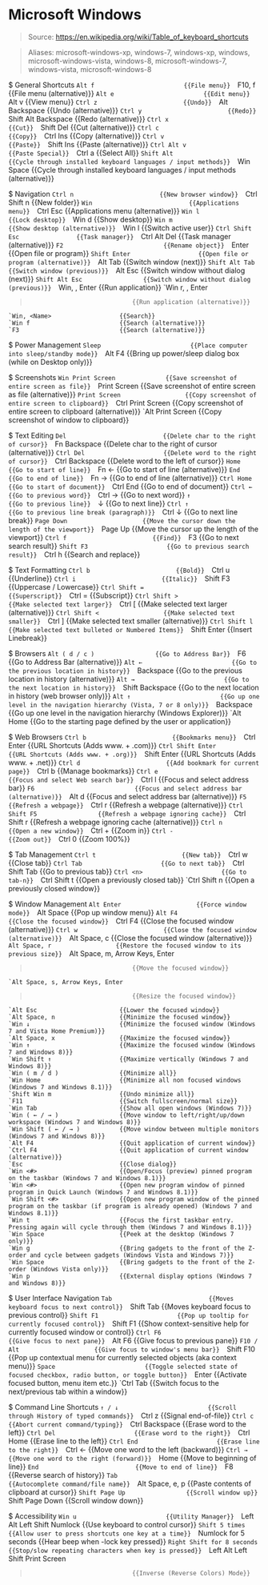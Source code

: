 # Microsoft Windows

> Source: https://en.wikipedia.org/wiki/Table_of_keyboard_shortcuts

> Aliases: microsoft-windows-xp, windows-7, windows-xp, windows, microsoft-windows-vista, windows-8, microsoft-windows-7, windows-vista, microsoft-windows-8

$ General Shortcuts
    `Alt f                         {{File menu}} 
    `F10, f                        {{File menu (alternative)}} 
    `Alt e                         {{Edit menu}} 
    `Alt v                         {{View menu}} 
    `Ctrl z                        {{Undo}} 
    `Alt Backspace                 {{Undo (alternative)}} 
    `Ctrl y                        {{Redo}} 
    `Shift Alt Backspace           {{Redo (alternative)}} 
    `Ctrl x                        {{Cut}} 
    `Shift Del                     {{Cut (alternative)}} 
    `Ctrl c                        {{Copy}} 
    `Ctrl Ins                      {{Copy (alternative)}} 
    `Ctrl v                        {{Paste}} 
    `Shift Ins                     {{Paste (alternative)}} 
    `Ctrl Alt v                    {{Paste Special}} 
    `Ctrl a                        {{Select All}} 
    `Shift Alt                     {{Cycle through installed keyboard languages / input methods}} 
    `Win Space                     {{Cycle through installed keyboard languages / input methods (alternative)}} 

$ Navigation
    `Ctrl n                        {{New browser window}} 
    `Ctrl Shift n                  {{New folder}} 
    `Win                           {{Applications menu}} 
    `Ctrl Esc                      {{Applications menu (alternative)}} 
    `Win l                         {{Lock desktop}} 
    `Win d                         {{Show desktop}} 
    `Win m                         {{Show desktop (alternative)}} 
    `Win l                         {{Switch active user}} 
    `Ctrl Shift Esc                {{Task manager}} 
    `Ctrl Alt Del                  {{Task manager (alternative)}} 
    `F2                            {{Rename object}} 
    `Enter                         {{Open file or program}} 
    `Shift Enter                   {{Open file or program (alternative)}} 
    `Alt Tab                       {{Switch window (next)}} 
    `Shift Alt Tab                 {{Switch window (previous)}} 
    `Alt Esc                       {{Switch window without dialog (next)}} 
    `Shift Alt Esc                 {{Switch window without dialog (previous)}} 
    `Win, <Executable name>, Enter {{Run application}} 
    `Win r, <Executable name>, Enter
>                                  {{Run application (alternative)}} 
    `Win, <Name>                   {{Search}} 
    `Win f                         {{Search (alternative)}} 
    `F3                            {{Search (alternative)}} 

$ Power Management
    `Sleep                         {{Place computer into sleep/standby mode}} 
    `Alt F4                        {{Bring up power/sleep dialog box (while on Desktop only)}} 

$ Screenshots
    `Win Print Screen              {{Save screenshot of entire screen as file}} 
    `Print Screen                  {{Save screenshot of entire screen as file (alternative)}} 
    `Print Screen                  {{Copy screenshot of entire screen to clipboard}} 
    `Ctrl Print Screen             {{Copy screenshot of entire screen to clipboard (alternative)}} 
    `Alt Print Screen              {{Copy screenshot of window to clipboard}} 

$ Text Editing
    `Del                           {{Delete char to the right of cursor}} 
    `Fn Backspace                  {{Delete char to the right of cursor (alternative)}} 
    `Ctrl Del                      {{Delete word to the right of cursor}} 
    `Ctrl Backspace                {{Delete word to the left of cursor}} 
    `Home                          {{Go to start of line}} 
    `Fn ←                          {{Go to start of line (alternative)}} 
    `End                           {{Go to end of line}} 
    `Fn →                          {{Go to end of line (alternative)}} 
    `Ctrl Home                     {{Go to start of document}} 
    `Ctrl End                      {{Go to end of document}} 
    `Ctrl ←                        {{Go to previous word}} 
    `Ctrl →                        {{Go to next word}} 
    `↑                             {{Go to previous line}} 
    `↓                             {{Go to next line}} 
    `Ctrl ↑                        {{Go to previous line break (paragraph)}} 
    `Ctrl ↓                        {{Go to next line break}} 
    `Page Down                     {{Move the cursor down the length of the viewport}} 
    `Page Up                       {{Move the cursor up the length of the viewport}} 
    `Ctrl f                        {{Find}} 
    `F3                            {{Go to next search result}} 
    `Shift F3                      {{Go to previous search result}} 
    `Ctrl h                        {{Search and replace}} 

$ Text Formatting
    `Ctrl b                        {{Bold}} 
    `Ctrl u                        {{Underline}} 
    `Ctrl i                        {{Italic}} 
    `Shift F3                      {{Uppercase / Lowercase}} 
    `Ctrl Shift =                  {{Superscript}} 
    `Ctrl =                        {{Subscript}} 
    `Ctrl Shift >                  {{Make selected text larger}} 
    `Ctrl [                        {{Make selected text larger (alternative)}} 
    `Ctrl Shift <                  {{Make selected text smaller}} 
    `Ctrl ]                        {{Make selected text smaller (alternative)}} 
    `Ctrl Shift l                  {{Make selected text bulleted or Numbered Items}} 
    `Shift Enter                   {{Insert Linebreak}} 

$ Browsers
    `Alt ( d / c )                 {{Go to Address Bar}} 
    `F6                            {{Go to Address Bar (alternative)}} 
    `Alt ←                         {{Go to the previous location in history}} 
    `Backspace                     {{Go to the previous location in history (alternative)}} 
    `Alt →                         {{Go to the next location in history}} 
    `Shift Backspace               {{Go to the next location in history (web browser only)}} 
    `Alt ↑                         {{Go up one level in the navigation hierarchy (Vista, 7 or 8 only)}} 
    `Backspace                     {{Go up one level in the navigation hierarchy (Windows Explorer)}} 
    `Alt Home                      {{Go to the starting page defined by the user or application}} 

$ Web Browsers
    `Ctrl b                        {{Bookmarks menu}} 
    `Ctrl Enter                    {{URL Shortcuts (Adds www. + .com)}} 
    `Ctrl Shift Enter              {{URL Shortcuts (Adds www. + .org)}} 
    `Shift Enter                   {{URL Shortcuts (Adds www. + .net)}} 
    `Ctrl d                        {{Add bookmark for current page}} 
    `Ctrl b                        {{Manage bookmarks}} 
    `Ctrl e                        {{Focus and select Web search bar}} 
    `Ctrl l                        {{Focus and select address bar}} 
    `F6                            {{Focus and select address bar (alternative)}} 
    `Alt d                         {{Focus and select address bar (alternative)}} 
    `F5                            {{Refresh a webpage}} 
    `Ctrl r                        {{Refresh a webpage (alternative)}} 
    `Ctrl Shift F5                 {{Refresh a webpage ignoring cache}} 
    `Ctrl Shift r                  {{Refresh a webpage ignoring cache (alternative)}} 
    `Ctrl n                        {{Open a new window}} 
    `Ctrl +                        {{Zoom in}} 
    `Ctrl -                        {{Zoom out}} 
    `Ctrl 0                        {{Zoom 100%}} 

$ Tab Management
    `Ctrl t                        {{New tab}} 
    `Ctrl w                        {{Close tab}} 
    `Ctrl Tab                      {{Go to next tab}} 
    `Ctrl Shift Tab                {{Go to previous tab}} 
    `Ctrl <n>                      {{Go to tab-n}} 
    `Ctrl Shift t                  {{Open a previously closed tab}} 
    `Ctrl Shift n                  {{Open a previously closed window}} 

$ Window Management
    `Alt Enter                     {{Force window mode}} 
    `Alt Space                     {{Pop up window menu}} 
    `Alt F4                        {{Close the focused window}} 
    `Ctrl F4                       {{Close the focused window (alternative)}} 
    `Ctrl w                        {{Close the focused window (alternative)}} 
    `Alt Space, c                  {{Close the focused window (alternative)}} 
    `Alt Space, r                  {{Restore the focused window to its previous size}} 
    `Alt Space, m, Arrow Keys, Enter
>                                  {{Move the focused window}} 
    `Alt Space, s, Arrow Keys, Enter
>                                  {{Resize the focused window}} 
    `Alt Esc                       {{Lower the focused window}} 
    `Alt Space, n                  {{Minimize the focused window}} 
    `Win ↓                         {{Minimize the focused window (Windows 7 and Vista Home Premium)}} 
    `Alt Space, x                  {{Maximize the focused window}} 
    `Win ↑                         {{Maximize the focused window (Windows 7 and Windows 8)}} 
    `Win Shift ↑                   {{Maximize vertically (Windows 7 and Windows 8)}} 
    `Win ( m / d )                 {{Minimize all}} 
    `Win Home                      {{Minimize all non focused windows (Windows 7 and Windows 8.1)}} 
    `Shift Win m                   {{Undo minimize all}} 
    `F11                           {{Switch fullscreen/normal size}} 
    `Win Tab                       {{Show all open windows (Windows 7)}} 
    `Win ( ← / → )                 {{Move window to left/right/up/down workspace (Windows 7 and Windows 8)}} 
    `Win Shift ( ← / → )           {{Move window between multiple monitors (Windows 7 and Windows 8)}} 
    `Alt F4                        {{Quit application of current window}} 
    `Ctrl F4                       {{Quit application of current window (alternative)}} 
    `Esc                           {{Close dialog}} 
    `Win <#>                       {{Open/Focus (preview) pinned program on the taskbar (Windows 7 and Windows 8.1)}} 
    `Win <#>                       {{Open new program window of pinned program in Quick Launch (Windows 7 and Windows 8.1)}} 
    `Win Shift <#>                 {{Open new program window of the pinned program on the taskbar (if program is already opened) (Windows 7 and Windows 8.1)}} 
    `Win t                         {{Focus the first taskbar entry. Pressing again will cycle through them (Windows 7 and Windows 8.1)}} 
    `Win Space                     {{Peek at the desktop (Windows 7 only)}} 
    `Win g                         {{Bring gadgets to the front of the Z-order and cycle between gadgets (Windows Vista and Windows 7)}} 
    `Win Space                     {{Bring gadgets to the front of the Z-order (Windows Vista only)}} 
    `Win p                         {{External display options (Windows 7 and Windows 8)}} 

$ User Interface Navigation
    `Tab                           {{Moves keyboard focus to next control}} 
    `Shift Tab                     {{Moves keyboard focus to previous control}} 
    `Shift F1                      {{Pop up tooltip for currently focused control}} 
    `Shift F1                      {{Show context-sensitive help for currently focused window or control}} 
    `Ctrl F6                       {{Give focus to next pane}} 
    `Alt F6                        {{Give focus to previous pane}} 
    `F10 / Alt                     {{Give focus to window's menu bar}} 
    `Shift F10                     {{Pop up contextual menu for currently selected objects (aka context menu)}} 
    `Space                         {{Toggle selected state of focused checkbox, radio button, or toggle button}} 
    `Enter                         {{Activate focused button, menu item etc.}} 
    `Ctrl Tab                      {{Switch focus to the next/previous tab within a window}} 

$ Command Line Shortcuts
    `↑ / ↓                         {{Scroll through History of typed commands}} 
    `Ctrl z                        {{Signal end-of-file}} 
    `Ctrl c                        {{Abort current command/typing}} 
    `Ctrl Backspace                {{Erase word to the left}} 
    `Ctrl Del                      {{Erase word to the right}} 
    `Ctrl Home                     {{Erase line to the left}} 
    `Ctrl End                      {{Erase line to the right}} 
    `Ctrl ←                        {{Move one word to the left (backward)}} 
    `Ctrl →                        {{Move one word to the right (forward)}} 
    `Home                          {{Move to beginning of line}} 
    `End                           {{Move to end of line}} 
    `F8                            {{Reverse search of history}} 
    `Tab                           {{Autocomplete command/file name}} 
    `Alt Space, e, p               {{Paste contents of clipboard at cursor}} 
    `Shift Page Up                 {{Scroll window up}} 
    `Shift Page Down               {{Scroll window down}} 

$ Accessibility
    `Win u                         {{Utility Manager}} 
    `Left Alt Left Shift Numlock   {{Use keyboard to control cursor}} 
    `Shift 5 times                 {{Allow user to press shortcuts one key at a time}} 
    `Numlock for 5 seconds         {{Hear beep when -lock key pressed}} 
    `Right Shift for 8 seconds     {{Stop/slow repeating characters when key is pressed}} 
    `Left Alt Left Shift Print Screen
>                                  {{Inverse (Reverse Colors) Mode}} 


